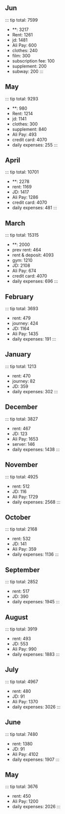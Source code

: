 ## Jun
::: tip total: 7599
- **: 3217
- Rent: 1261
- jd: 1481
- Ali Pay: 600
- clothes: 240
- film: 300
- subscription fee: 100
- supplement: 200
- subway: 200
:::
## May
::: tip total: 9293
- **: 980
- Rent: 1214
- jd: 1141
- clothes: 300
- supplement: 840
- Ali Pay: 493
- credit card: 4070
- daily expenses: 255
:::
## April
::: tip total: 10701
- **: 2278
- rent: 1169
- JD: 1417
- Ali Pay: 1286
- credit card: 4070
- daily expenses: 481
:::    
## March
::: tip total: 15315
- **: 2000
- prev rent: 464
- rent & deposit: 4093
- gym: 1210
- JD: 2108
- Ali Pay: 674
- credit card: 4070
- daily expenses: 696
:::    
## February
::: tip total: 3693
- rent: 479
- journey: 424
- JD: 1164
- Ali Pay: 1435
- daily expenses: 191
:::    
## January
::: tip total: 1213
- rent: 470
- journey: 82
- JD: 359
- daily expenses: 302
:::    
## December
::: tip total: 3827
- rent: 467
- JD: 123
- Ali Pay: 1653
- server: 146
- daily expenses: 1438
:::    
## November
::: tip total: 4925
- rent: 512
- JD: 116
- Ali Pay: 1729
- daily expenses: 2568
:::    
## October
::: tip total: 2168
- rent: 532
- JD: 141
- Ali Pay: 359
- daily expenses: 1136
:::    
## September
::: tip total: 2852
- rent: 517
- JD: 390
- daily expenses: 1945
:::    
## August
::: tip total: 3919
- rent: 493
- JD: 553
- Ali Pay: 990
- daily expenses: 1883
:::    
## July
::: tip total: 4967
- rent: 480
- JD: 91
- Ali Pay: 1370
- daily expenses: 3026
:::    
## June
::: tip total: 7480
- rent: 1380
- JD: 91
- Ali Pay: 4102
- daily expenses: 1907
:::    
## May
::: tip total: 3676
- rent: 450
- Ali Pay: 1200
- daily expenses: 2026
:::